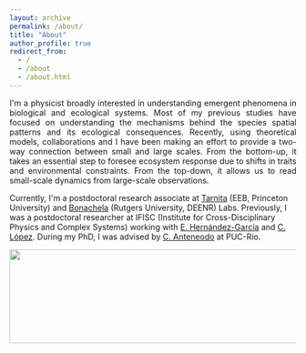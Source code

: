 ```yaml
---	
layout: archive
permalink: /about/
title: "About"  
author_profile: true	
redirect_from:
  - /
  - /about
  - /about.html
---
```



<!--



I am a physicist interested in the macroscopic phenomena that emerge in biological populations, focusing on topics such as population survival in heterogeneous environment, self-organization and ecosystem diversity. I received my doctoral degree in 2018, at Pontifícia Universidade Católica do Rio de Janeiro (PUC-Rio), with the thesis “Collective behavior of living beings under spatiotemporal environmental fluctuations”, advised by prof. Celia Anteneodo. From 2018 to 2020, I was a Postdoctoral researcher at IFISC (Institute for Cross-Disciplinary Physics and Complex Systems), working with profs. Emilio Hernández-García and Cristóbal López. At the moment, I am a Postdoctoral Research Associate at Princeton University under the supervision of professors Corina Tarnita (Departament of Ecology and Evolutionary Biology, Princeton University) and Juan Bonachela (Department of Ecology, Evolution, and Natural Resources, Rutgers University).


<p align="center">
  <img width="499" height="129" src="https://ehcolombo.github.io/images/spacetime.png">
</p>

<p align="center">
  <img width="648" height="640" src="https://ehcolombo.github.io/images/bg.png">
</p>

I am a physicist interested in the macroscopic phenomena that emerge in biological populations, focusing on topics such as population survival in heterogeneous environment, self-organization and ecosystem diversity. I received my doctoral degree in 2018, at Pontifícia Universidade Católica do Rio de Janeiro (PUC-Rio), with the thesis “Collective behavior of living beings under spatiotemporal environmental fluctuations”, advised by prof. Celia Anteneodo. From 2018 to 2020, I was a Postdoctoral researcher at IFISC (Institute for Cross-Disciplinary Physics and Complex Systems), working with profs. Emilio Hernández-García and Cristóbal López. At the moment, I am a Postdoctoral Research Associate at Princeton University under the supervision of professors Corina Tarnita (Departament of Ecology and Evolutionary Biology, Princeton University) and Juan Bonachela (Department of Ecology, Evolution, and Natural Resources, Rutgers University).


-->

<p align="justify">
I'm a physicist broadly interested in understanding emergent phenomena in biological and ecological systems. Most of my previous studies have focused on understanding the mechanisms behind the species spatial patterns and its ecological consequences. Recently, using theoretical models, collaborations and I have been making an effort to provide a two-way connection between small and large scales. From the bottom-up, it takes an essential step to foresee ecosystem response due to shifts in traits and environmental constraints. From the top-down, it allows us to read small-scale dynamics from large-scale observations.

Currently, I'm a postdoctoral research associate at <a href="https://scholar.princeton.edu/ctarnita/home">Tarnita</a> (EEB, Princeton University) and <a href="http://www.ugr.es/~jabonachela/">Bonachela</a> (Rutgers University, DEENR) Labs. Previously, I was a postdoctoral researcher at IFISC (Institute for Cross-Disciplinary Physics and Complex Systems) working with <a href="https://ifisc.uib-csic.es/users/emilio/">E. Hernández-García</a> and <a href="https://scholar.google.com/citations?user=HPapE6oAAAAJ&hl=en&oi=ao">C. López</a>. During my PhD, I was advised by 
<a href="https://sites.google.com/view/complex-systems-fis-puc-rio">C. Anteneodo</a> at PUC-Rio.
</p>


<p align="center">
  <img width="640" height="165" src="https://ehcolombo.github.io/images/spacetime.png">
</p>
